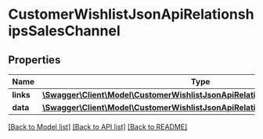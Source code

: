 # CustomerWishlistJsonApiRelationshipsSalesChannel

## Properties
Name | Type | Description | Notes
------------ | ------------- | ------------- | -------------
**links** | [**\Swagger\Client\Model\CustomerWishlistJsonApiRelationshipsSalesChannelLinks**](CustomerWishlistJsonApiRelationshipsSalesChannelLinks.md) |  | [optional] 
**data** | [**\Swagger\Client\Model\CustomerWishlistJsonApiRelationshipsSalesChannelData**](CustomerWishlistJsonApiRelationshipsSalesChannelData.md) |  | [optional] 

[[Back to Model list]](../../README.md#documentation-for-models) [[Back to API list]](../../README.md#documentation-for-api-endpoints) [[Back to README]](../../README.md)

